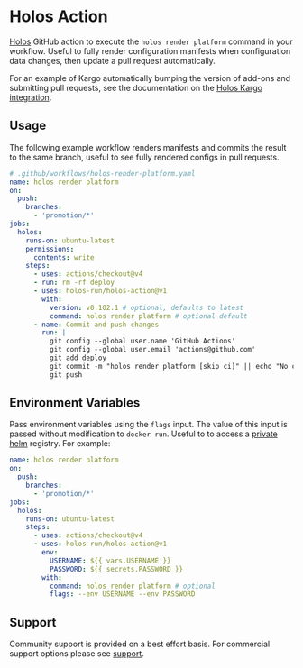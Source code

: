 # Holos Action

[Holos] GitHub action to execute the `holos render platform` command in your
workflow.  Useful to fully render configuration manifests when configuration
data changes, then update a pull request automatically.

For an example of Kargo automatically bumping the version of add-ons and
submitting pull requests, see the documentation on the [Holos Kargo
integration](https://holos.run/docs/kargo/).

## Usage

The following example workflow renders manifests and commits the result to the
same branch, useful to see fully rendered configs in pull requests.

```yaml
# .github/workflows/holos-render-platform.yaml
name: holos render platform
on:
  push:
    branches:
      - 'promotion/*'
jobs:
  holos:
    runs-on: ubuntu-latest
    permissions:
      contents: write
    steps:
      - uses: actions/checkout@v4
      - run: rm -rf deploy
      - uses: holos-run/holos-action@v1
        with:
          version: v0.102.1 # optional, defaults to latest
          command: holos render platform # optional default
      - name: Commit and push changes
        run: |
          git config --global user.name 'GitHub Actions'
          git config --global user.email 'actions@github.com'
          git add deploy
          git commit -m "holos render platform [skip ci]" || echo "No changes to commit"
          git push
```

## Environment Variables

Pass environment variables using the `flags` input.  The value of this input is
passed without modification to `docker run`.  Useful to to access a [private
helm] registry.  For example:

```yaml
name: holos render platform
on:
  push:
    branches:
      - 'promotion/*'
jobs:
  holos:
    runs-on: ubuntu-latest
    steps:
      - uses: actions/checkout@v4
      - uses: holos-run/holos-action@v1
        env:
          USERNAME: ${{ vars.USERNAME }}
          PASSWORD: ${{ secrets.PASSWORD }}
        with:
          command: holos render platform # optional
          flags: --env USERNAME --env PASSWORD
```

## Support

Community support is provided on a best effort basis.  For commercial support
options please see [support].

[Holos]: https://holos.run/docs/overview/
[support]: https://holos.run/docs/support/
[private helm]: https://holos.run/docs/v1alpha5/topics/private-helm/
